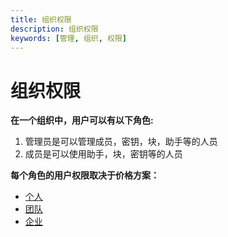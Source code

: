 ```yaml
---
title: 组织权限
description: 组织权限
keywords: [管理, 组织, 权限]
---
```


# 组织权限

**在一个组织中，用户可以有以下角色:**

1. 管理员是可以管理成员，密钥，块，助手等的人员
2. 成员是可以使用助手，块，密钥等的人员

**每个角色的用户权限取决于价格方案：**

- [个人](./pricing.md#solo)
- [团队](./pricing.md#teams)
- [企业](./pricing.md#enterprise)
